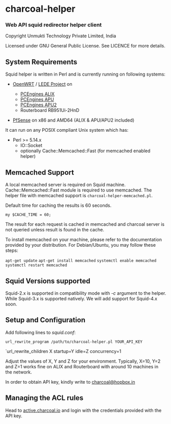 # charcoal-helper
### Web API squid redirector helper client

Copyright Unmukti Technology Private Limited, India

Licensed under GNU General Public License. See LICENCE for more details.

## System Requirements

Squid helper is written in Perl and is currently running on following systems:

* [OpenWRT](http://openwrt.org) / [LEDE Project](http://lede-project.org) on
    - [PCEngines ALIX](http://pcengines.ch/alix.htm)
    - [PCEngines APU](http://pcengines.ch/apu.htm)
    - [PCEngines APU2](http://pcengines.ch/apu2.htm)
    - Routerboard RB951Ui-2HnD

* [PfSense](http://pfsense.org) on x86 and AMD64 (ALIX & APU/APU2 included)

It can run on any POSIX compliant Unix system which has:

+ Perl >= 5.14.x
    - IO::Socket
    - optionally Cache::Memcached::Fast (for memcached enabled helper)

## Memcached Support
A local memcached server is required on Squid machine. Cache::Memcached::Fast module is required to use memcached. The helper file with memcached support is `charcoal-helper-memcached.pl`.

Default time for caching the results is 60 seconds.

`my $CACHE_TIME = 60;`

The result for each request is cached in memcached and charcoal server is not queried unless result is found in the cache.

To install memcached on your machine, please refer to the documentation provided by your distribution. For Debian/Ubuntu, you may follow these steps:

`apt-get update`
`apt-get install memcached`
`systemctl enable memcached`
`systemctl restart memcached`

## Squid Versions supported

Squid-2.x is supported in compatibility mode with *-c* argument to the helper. While Squid-3.x is supported natively.
We will add support for Squid-4.x soon.

## Setup and Configuration
Add following lines to *squid.conf*:

`url_rewrite_program /path/to/charcoal-helper.pl YOUR_API_KEY`

`url_rewrite_children X startup=Y idle=Z concurrency=1

Adjust the values of X, Y and Z for your environment. Typically, X=10, Y=2 and Z=1 works fine on 
ALIX and Routerboard with around 10 machines in the network.

In order to obtain API key, kindly write to [charcoal@hopbox.in](mailto:charcoal@hopbox.in)

## Managing the ACL rules

Head to [active.charcoal.io](https://active.charcoal.io) and login with the credentials provided with the API key.
